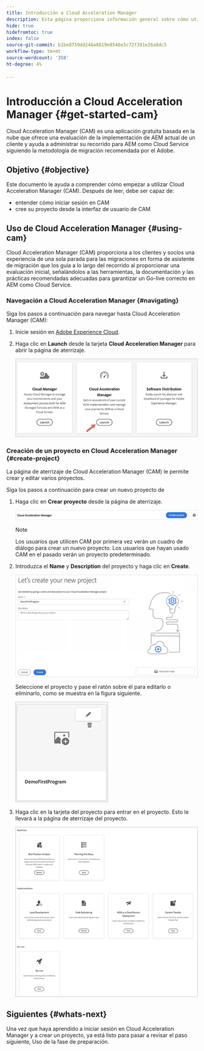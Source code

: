 ```yaml
---
title: Introducción a Cloud Acceleration Manager
description: Esta página proporciona información general sobre cómo utilizar y empezar a usar Cloud Acceleration Manager.
hide: true
hidefromtoc: true
index: false
source-git-commit: b1be8759dd246a8819e8546e3c72f391e26a8dc5
workflow-type: tm+mt
source-wordcount: '358'
ht-degree: 4%

---
```



# Introducción a Cloud Acceleration Manager {#get-started-cam}

Cloud Acceleration Manager (CAM) es una aplicación gratuita basada en la nube que ofrece una evaluación de la implementación de AEM actual de un cliente y ayuda a administrar su recorrido para AEM como Cloud Service siguiendo la metodología de migración recomendada por el Adobe.

## Objetivo {#objective}

Este documento le ayuda a comprender cómo empezar a utilizar Cloud Acceleration Manager (CAM). Después de leer, debe ser capaz de:

* entender cómo iniciar sesión en CAM
* cree su proyecto desde la interfaz de usuario de CAM

## Uso de Cloud Acceleration Manager {#using-cam}

Cloud Acceleration Manager (CAM) proporciona a los clientes y socios una experiencia de una sola parada para las migraciones en forma de asistente de migración que los guía a lo largo del recorrido al proporcionar una evaluación inicial, señalándolos a las herramientas, la documentación y las prácticas recomendadas adecuadas para garantizar un Go-live correcto en AEM como Cloud Service.

### Navegación a Cloud Acceleration Manager {#navigating}

Siga los pasos a continuación para navegar hasta Cloud Acceleration Manager (CAM):

1. Inicie sesión en [Adobe Experience Cloud](https://experience.adobe.com).

1. Haga clic en **Launch** desde la tarjeta **Cloud Acceleration Manager** para abrir la página de aterrizaje.

   ![image](/help/move-to-cloud-service/cloud-acceleration-manager/assets/cam-1.png)

### Creación de un proyecto en Cloud Acceleration Manager {#create-project}

La página de aterrizaje de Cloud Acceleration Manager (CAM) le permite crear y editar varios proyectos.

Siga los pasos a continuación para crear un nuevo proyecto de 

1. Haga clic en **Crear proyecto** desde la página de aterrizaje.

   ![image](/help/move-to-cloud-service/cloud-acceleration-manager/assets/cam-2.png)

   >[!NOTE]
   >Los usuarios que utilicen CAM por primera vez verán un cuadro de diálogo para crear un nuevo proyecto. Los usuarios que hayan usado CAM en el pasado verán un proyecto predeterminado.

1. Introduzca el **Name** y **Description** del proyecto y haga clic en **Create**.

   ![image](/help/move-to-cloud-service/cloud-acceleration-manager/assets/cam-3.png)

   Seleccione el proyecto y pase el ratón sobre él para editarlo o eliminarlo, como se muestra en la figura siguiente.

   ![image](/help/move-to-cloud-service/cloud-acceleration-manager/assets/cam-4.png)

1. Haga clic en la tarjeta del proyecto para entrar en el proyecto. Esto le llevará a la página de aterrizaje del proyecto.

   ![image](/help/move-to-cloud-service/cloud-acceleration-manager/assets/cam-5.png)


## Siguientes {#whats-next}

Una vez que haya aprendido a iniciar sesión en Cloud Acceleration Manager y a crear un proyecto, ya está listo para pasar a revisar el paso siguiente, Uso de la fase de preparación.